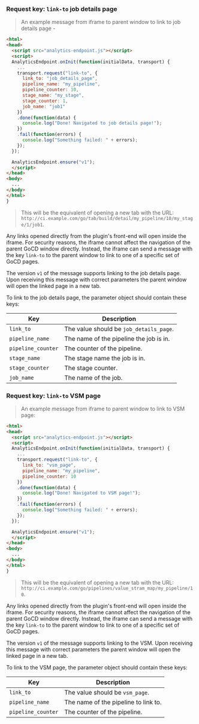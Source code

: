 ### Request key: `link-to` job details page

> An example message from iframe to parent window to link to job details page -

```html
<html>
<head>
  <script src="analytics-endpoint.js"></script>
  <script>
  AnalyticsEndpoint.onInit(function(initialData, transport) {
    ...
    transport.request("link-to", {
      link_to: "job_details_page",
      pipeline_name: "my_pipeline",
      pipeline_counter: 10,
      stage_name: "my_stage",
      stage_counter: 1,
      job_name: "job1"
    })
    .done(function(data) {
      console.log("Done! Navigated to job details page!");
    })
    .fail(function(errors) {
      console.log("Something failed: " + errors);
    });
  });

  AnalyticsEndpoint.ensure("v1");
  </script>
</head>
<body>
  ...
</body>
</html>
}
```

> This will be the equivalent of opening a new tab with the URL: `http://ci.example.com/go/tab/build/detail/my_pipeline/10/my_stage/1/job1`.

Any links opened directly from the plugin's front-end will open inside the iframe. For security reasons, the iframe cannot affect the
navigation of the parent GoCD window directly. Instead, the iframe can send a message with the key `link-to` to the
parent window to link to one of a specific set of GoCD pages.

The version `v1` of the message supports linking to the job details page. Upon receiving this message with correct parameters the parent
window will open the linked page in a new tab.

To link to the job details page, the parameter object should contain these keys:

| Key                | Description                             |
|--------------------|-----------------------------------------|
| `link_to`          | The value should be `job_details_page`. |
| `pipeline_name`    | The name of the pipeline the job is in. |
| `pipeline_counter` | The counter of the pipeline.            |
| `stage_name`       | The stage name the job is in.           |
| `stage_counter`    | The stage counter.                      |
| `job_name`         | The name of the job.                    |


### Request key: `link-to` VSM page

> An example message from iframe to parent window to link to VSM page:

```html
<html>
<head>
  <script src="analytics-endpoint.js"></script>
  <script>
  AnalyticsEndpoint.onInit(function(initialData, transport) {
    ...
    transport.request("link-to", {
      link_to: "vsm_page",
      pipeline_name: "my_pipeline",
      pipeline_counter: 10
    })
    .done(function(data) {
      console.log("Done! Navigated to VSM page!");
    })
    .fail(function(errors) {
      console.log("Something failed: " + errors);
    });
  });

  AnalyticsEndpoint.ensure("v1");
  </script>
</head>
<body>
  ...
</body>
</html>
}
```

> This will be the equivalent of opening a new tab with the URL: `http://ci.example.com/go/pipelines/value_stram_map/my_pipeline/10`.

Any links opened directly from the plugin's front-end will open inside the iframe. For security reasons, the iframe cannot affect the
navigation of the parent GoCD window directly. Instead, the iframe can send a message with the key `link-to` to the
parent window to link to one of a specific set of GoCD pages.

The version `v1` of the message supports linking to the VSM. Upon receiving this message
with correct parameters the parent window will open the linked page in a new tab.

To link to the VSM page, the parameter object should contain these keys:

| Key                | Description                          |
|--------------------|--------------------------------------|
| `link_to`          | The value should be `vsm_page`.      |
| `pipeline_name`    | The name of the pipeline to link to. |
| `pipeline_counter` | The counter of the pipeline.         |
